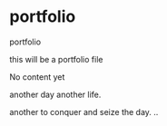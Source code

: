 # portfolio
portfolio


this will be a portfolio file

No content yet

another day another life.

another to conquer and seize the day.
..